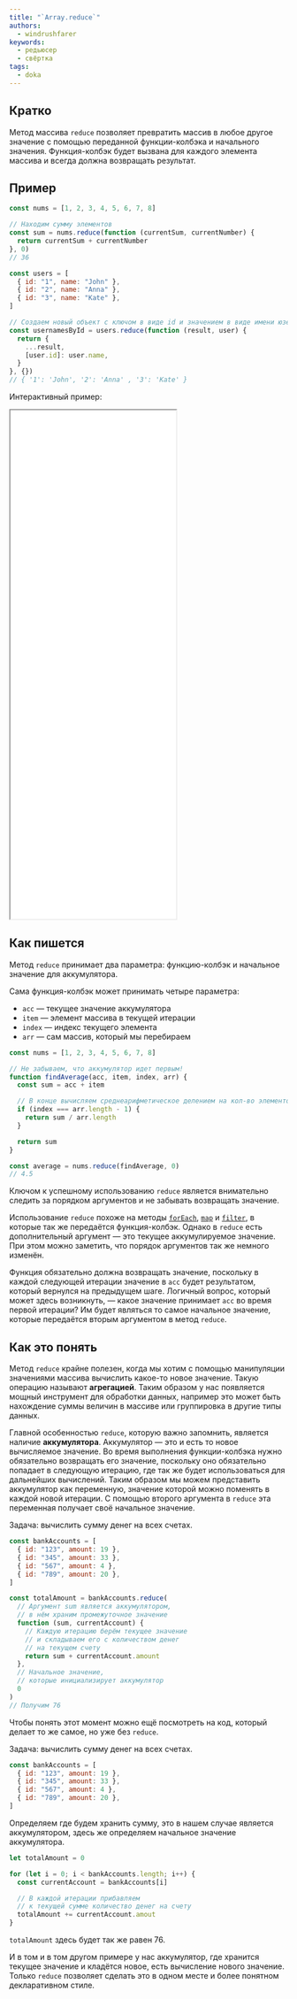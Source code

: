 ```yaml
---
title: "`Array.reduce`"
authors:
  - windrushfarer
keywords:
  - редьюсер
  - свёртка
tags:
  - doka
---
```


## Кратко

Метод массива `reduce` позволяет превратить массив в любое другое значение с помощью переданной функции-колбэка и начального значения. Функция-колбэк будет вызвана для каждого элемента массива и всегда должна возвращать результат.

## Пример

```js
const nums = [1, 2, 3, 4, 5, 6, 7, 8]

// Находим сумму элементов
const sum = nums.reduce(function (currentSum, currentNumber) {
  return currentSum + currentNumber
}, 0)
// 36
```

```js
const users = [
  { id: "1", name: "John" },
  { id: "2", name: "Anna" },
  { id: "3", name: "Kate" },
]

// Создаем новый объект с ключом в виде id и значением в виде имени юзера
const usernamesById = users.reduce(function (result, user) {
  return {
    ...result,
    [user.id]: user.name,
  }
}, {})
// { '1': 'John', '2': 'Anna' , '3': 'Kate' }
```

Интерактивный пример:

<iframe height="920" title="Группировка элементов массива при помощи reduce" src="demos/index/"></iframe>

## Как пишется

Метод `reduce` принимает два параметра: функцию-колбэк и начальное значение для аккумулятора.

Сама функция-колбэк может принимать четыре параметра:

- `acc` — текущее значение аккумулятора
- `item` — элемент массива в текущей итерации
- `index` — индекс текущего элемента
- `arr` — сам массив, который мы перебираем

```js
const nums = [1, 2, 3, 4, 5, 6, 7, 8]

// Не забываем, что аккумулятор идет первым!
function findAverage(acc, item, index, arr) {
  const sum = acc + item

  // В конце вычисляем среднеарифметическое делением на кол-во элементов
  if (index === arr.length - 1) {
    return sum / arr.length
  }

  return sum
}

const average = nums.reduce(findAverage, 0)
// 4.5
```

Ключом к успешному использованию `reduce` является внимательно следить за порядком аргументов и не забывать возвращать значение.

Использование `reduce` похоже на методы [`forEach`](/js/array-foreach), [`map`](/js/array-map) и [`filter`](/js/array-filter), в которые так же передаётся функция-колбэк. Однако в `reduce` есть дополнительный аргумент — это текущее аккумулируемое значение. При этом можно заметить, что порядок аргументов так же немного изменён.

Функция обязательно должна возвращать значение, поскольку в каждой следующей итерации значение в `acc` будет результатом, который вернулся на предыдущем шаге. Логичный вопрос, который может здесь возникнуть, — какое значение принимает `acc` во время первой итерации? Им будет являться то самое начальное значение, которые передаётся вторым аргументом в метод `reduce`.

## Как это понять

Метод `reduce` крайне полезен, когда мы хотим с помощью манипуляции значениями массива вычислить какое-то новое значение. Такую операцию называют **агрегацией**. Таким образом у нас появляется мощный инструмент для обработки данных, например это может быть нахождение суммы величин в массиве или группировка в другие типы данных.

Главной особенностью `reduce`, которую важно запомнить, является наличие **аккумулятора**. Аккумулятор — это и есть то новое вычисляемое значение. Во время выполнения функции-колбэка нужно обязательно возвращать его значение, поскольку оно обязательно попадает в следующую итерацию, где так же будет использоваться для дальнейших вычислений. Таким образом мы можем представить аккумулятор как переменную, значение которой можно поменять в каждой новой итерации. С помощью второго аргумента в `reduce` эта переменная получает своё начальное значение.

Задача: вычислить сумму денег на всех счетах.

```js
const bankAccounts = [
  { id: "123", amount: 19 },
  { id: "345", amount: 33 },
  { id: "567", amount: 4 },
  { id: "789", amount: 20 },
]

const totalAmount = bankAccounts.reduce(
  // Аргумент sum является аккумулятором,
  // в нём храним промежуточное значение
  function (sum, currentAccount) {
    // Каждую итерацию берём текущее значение
    // и складываем его с количеством денег
    // на текущем счету
    return sum + currentAccount.amount
  },
  // Начальное значение,
  // которые инициализирует аккумулятор
  0
)
// Получим 76
```

Чтобы понять этот момент можно ещё посмотреть на код, который делает то же самое, но уже без `reduce`.

Задача: вычислить сумму денег на всех счетах.

```js
const bankAccounts = [
  { id: "123", amount: 19 },
  { id: "345", amount: 33 },
  { id: "567", amount: 4 },
  { id: "789", amount: 20 },
]
```

Определяем где будем хранить сумму, это в нашем случае является аккумулятором, здесь же определяем начальное значение аккумулятора.

```js
let totalAmount = 0

for (let i = 0; i < bankAccounts.length; i++) {
  const currentAccount = bankAccounts[i]

  // В каждой итерации прибавляем
  // к текущей сумме количество денег на счету
  totalAmount += currentAccount.amout
}
```

`totalAmount` здесь будет так же равен 76.

И в том и в том другом примере у нас аккумулятор, где хранится текущее значение и кладётся новое, есть вычисление нового значение. Только `reduce` позволяет сделать это в одном месте и более понятном декларативном стиле.

